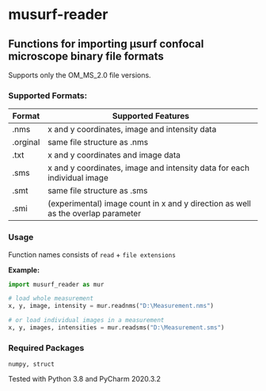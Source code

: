 # musurf-reader
## Functions for importing µsurf confocal microscope binary file formats

Supports only the OM_MS_2.0 file versions.

### Supported Formats:
Format | Supported Features
------------ | -------------
.nms       | x and y coordinates, image and intensity data
.orginal   | same file structure as .nms
.txt      | x and y coordinates and image data
.sms       | x and y coordinates, image and intensity data for each individual image
.smt       | same file structure as .sms
.smi       | (experimental) image count in x and y direction as well as the overlap parameter


### Usage
Function names consists of `read` + `file extensions`  

**Example:**
```python
import musurf_reader as mur

# load whole measurement
x, y, image, intensity = mur.readnms("D:\Measurement.nms")

# or load individual images in a measurement
x, y, images, intensities = mur.readsms("D:\Measurement.sms")

```

### Required Packages
`numpy, struct`

Tested with Python 3.8 and PyCharm 2020.3.2
